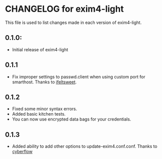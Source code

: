 # CHANGELOG for exim4-light

This file is used to list changes made in each version of exim4-light.

## 0.1.0:

* Initial release of exim4-light

## 0.1.1

* Fix improper settings to passwd.client when using custom port for smarthost.
  Thanks to [ifeltsweet](https://github.com/ifeltsweet).

## 0.1.2

* Fixed some minor syntax errors.
* Added basic kitchen tests.
* You can now use encrypted data bags for your credentials.

## 0.1.3

* Added ability to add other options to update-exim4.conf.conf.
  Thanks to [cyberflow](https://github.com/cyberflow)
